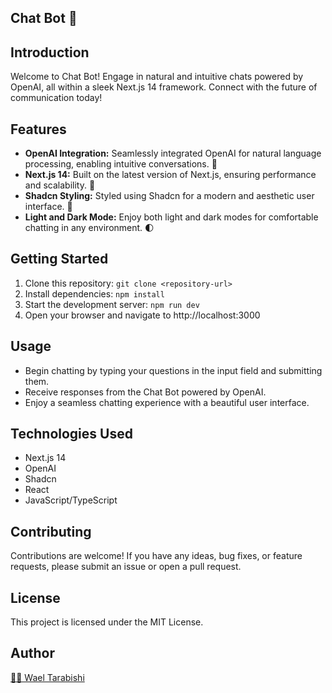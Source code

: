 ## Chat Bot 🤖

## Introduction
Welcome to Chat Bot! Engage in natural and intuitive chats powered by OpenAI, all within a sleek Next.js 14 framework. Connect with the future of communication today!

## Features
- **OpenAI Integration:** Seamlessly integrated OpenAI for natural language processing, enabling intuitive conversations. 🧠
- **Next.js 14:** Built on the latest version of Next.js, ensuring performance and scalability. 🚀
- **Shadcn Styling:** Styled using Shadcn for a modern and aesthetic user interface. 🎨
- **Light and Dark Mode:** Enjoy both light and dark modes for comfortable chatting in any environment. 🌓

## Getting Started
1. Clone this repository: `git clone <repository-url>`
2. Install dependencies: `npm install`
3. Start the development server: `npm run dev`
4. Open your browser and navigate to http://localhost:3000

## Usage
- Begin chatting by typing your questions in the input field and submitting them.
- Receive responses from the Chat Bot powered by OpenAI.
- Enjoy a seamless chatting experience with a beautiful user interface.

## Technologies Used
- Next.js 14
- OpenAI
- Shadcn
- React
- JavaScript/TypeScript

## Contributing
Contributions are welcome! If you have any ideas, bug fixes, or feature requests, please submit an issue or open a pull request.

## License
This project is licensed under the MIT License.

## Author
[👨‍💻 Wael Tarabishi](https://github.com/WaelTarabishi)
